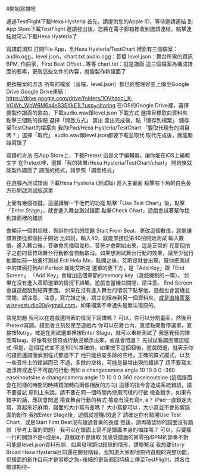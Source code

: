 #開始寫譜吧

通過TestFlight下載Hexa Hysteria
首先，請提供您的Apple ID，等待邀請連結
到App Store下載TestFlight
邀請發出後，您將在電子郵箱裡收到邀請連結，點擊連結就可以下載Hexa Hysteria了

寫譜前須知
打開File App，到Hexa Hysteria/TestChart
裡面有三個檔案：audio.ogg，level.json，chart.txt
audio.ogg：音檔
level.json：舞台所需的資訊
BPM, 作曲家，First Beat Offset...等等
chart.txt：就是譜面
這三個檔案為構成譜面的要素，更改這些文件的內容，就能製作新譜面了

更換檔案的方法
所有的檔案（音檔，level.json）都已經整理好並上傳至Google Drive
Google Drive連結：
https://drive.google.com/drive/folders/1OVhzocI_K-VGWh_WhW6M6a4sB3SYkE1L?usp=sharing
在iOS的Google Drive裡，選擇要製作譜面的歌曲，下載audio.wav跟level.json
下載方式
選擇目標歌曲資料夾
點擊三個點的按鈕
選擇「開啟方式」
匯出
匯出完成後，點「儲存到檔案」
儲存至TestChart的檔案夾
我的iPad/Hexa Hysteria/TestChart
「要取代現有的項目嗎？」選擇「取代」
audio.wav跟level.json都要下載並取代
取代完成後，就能開始寫譜了

寫譜的方法
在App Store上，下載Pretext
這是文字編輯器，讓你能在iOS上編輯文字
在Pretext裡，選擇「我的裝置/Hexa Hysteria/TestChart/chart」
開啟後就能製作譜面了
譜面的格式，請參照「譜面格式」

在遊戲內測試譜面
下載Hexa Hysteria (測試版)
進入主畫面
點擊右下角的白色長方形開啟測試版選單


上面有幾個按鍵，這邊講解一下他們的功能
點擊「Use Test Chart」後，點擊「Enter Stage」，就會進入舞台測試譜面
點擊Check Chart，遊戲會試著幫你找到譜面裡的錯誤

會顯示一個對話框，告訴你找到的問題
Start From Beat，更改這個數值，就能讓譜直接從那個拍子開始
比如說，輸入40，就能直接從第40拍開始測試
輸入數值，進入舞台後，音樂會先播個幾秒，音符才會開始出來，這是正常的
在那個拍子之前的音符跟舞台行動都會自動取消。如果想測試舞台行動的效果，請至少從行動開始前一拍進行測試
Esti Help Me，點開之後，艾斯提就會出現，幫你把測試中的譜面打到All Perfect
謝謝艾斯提
選單的更下方，是「Add Key」跟「End Screen」
「Add Key」會增加這個章節的memory key（遊戲機制的一環）。
如果在沒有進入章節選單的情況下誤觸，遊戲會當機並關閉，請注意。
End Screen會讓遊戲跳到結算畫面。
如果在沒有進入舞台的情況下點擊他，遊戲也會當機並關閉，請注意。
注意，寫完譜之後，請立刻保存到另一個資料夾，或是直接寄至wiseyestudio00@gmail.com，如果檔案不幸遺失是無法復原的。

常見問題
我可以在遊戲還開著的情況下寫譜嗎？
可以，你可以分割畫面，然後用Pretext寫譜。譜面會立刻反應至遊戲內
你可以在舞台內，直接點開暫停選單，直接按Retry，或是在測試選單裡按Enter Stage，就可以重新測試了
我感覺我的譜面有bug，好像有些音符或行動沒顯示出來，或是會閃退？
先試試看譜面確認程式
但是，這個程式並不是100%準確的。如果按下這個鈕後，遊戲閃退，就表示你的譜面連譜面偵測程式都過不了
他只能檢查多餘的空格，正確的算式模式，以及一些音符上的錯誤而已
不過，多餘的空格，可能是最常出現的錯誤了
請不要寫太過浮誇或近乎不可能的行動
例如
a changecamera angle 10 10 0 0 -360 easeinoutsine
a changecamera angle 10 10 0 0 360 easeinoutsine
(這個譜面會在同樣的時間同時將鏡頭轉向兩個相反的方向)
這樣的指令會造成系統錯誤，請不要嘗試
原則上來說，請不要在同一個時間內使用同樣的行動
檢查錯字，如果有錯字的話，應該會閃退
檢查舞台行動的格式
檢查有沒有寫n, a？
iPad一直鎖定大寫，寫起來好麻煩，譜面的大小寫有差嗎？
大小寫都可以，大小寫並不會影響譜面的創作
我按Enter Stage後，遊戲就當機/閃退了
請確定你有點開Use Test Chart，或是Start First Beat沒有超過音樂的長度
然後，請再確認你的譜面沒有錯誤（參考上面的問題）
我可以在譜面上寫不是譜面本身的備註嗎？
可以，只要那一行的開頭不是n或是a，遊戲就不會讀取
我感覺譜面的第零拍/BPM的節奏不對
可能是level.json資料有誤，如果發現類似錯誤的情形，請聯繫我
我想要Story Broad
Hexa Hysteria目前還在開發階段，我知道大家都很期待遊戲的完整功能，但譜面的創作目前才是當務之急~後續的更新都回持續上傳至TestFlight，請各位敬請期待~

